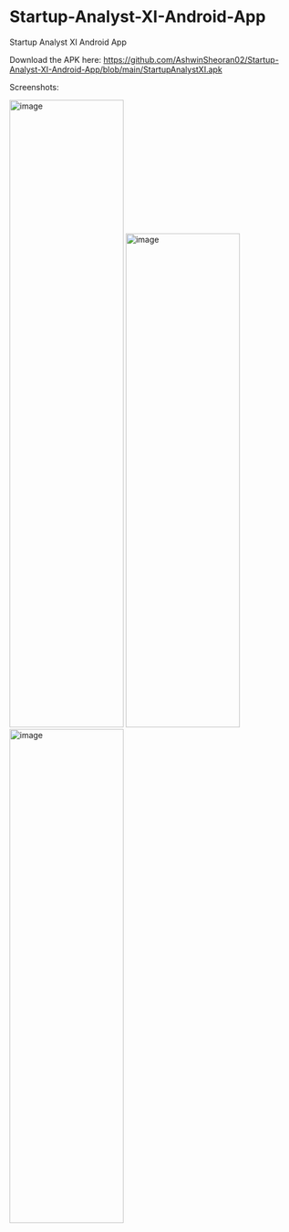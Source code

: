 # Startup-Analyst-XI-Android-App
Startup Analyst XI Android App

Download the APK here: https://github.com/AshwinSheoran02/Startup-Analyst-XI-Android-App/blob/main/StartupAnalystXI.apk

Screenshots:

<img width="200" height="1100"  alt="image" src="https://github.com/user-attachments/assets/b6abe56b-9b9b-4a6a-aa97-2879fb5a811a" />
<img width="200" height="866" alt="image" src="https://github.com/user-attachments/assets/69ec64d3-b454-4184-8f0d-740c78b4d526" />
<img width="200" height="866" alt="image" src="https://github.com/user-attachments/assets/597b463f-8c51-4323-a972-34492fbcb6d9" />


